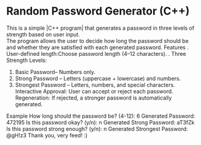 # Random Password Generator (C++)

This is a simple |C++ program| that generates a password in three levels of strength based on user input.  
The program allows the user to decide how long the password should be and whether they are satisfied with each generated password.
  Features
. User-defined length:Choose password length (4–12 characters).
. Three Strength Levels:
  1. Basic Password– Numbers only.
  2. Strong Password – Letters (uppercase + lowercase) and numbers.
  3. Strongest Password – Letters, numbers, and special characters.
  Interactive Approval: User can accept or reject each password.
  Regeneration: If rejected, a stronger password is automatically generated.

Example
How long should the password be? (4-12): 6
Generated Password: 472195
Is this password okay? (y/n): n
Generated Strong Password: aT3fZk
Is this password strong enough? (y/n): n
Generated Strongest Password: @gH!z3
Thank you, very feed! :)
